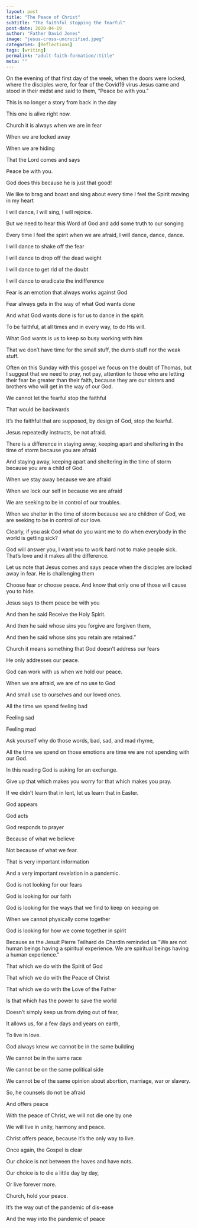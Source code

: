 ```yaml
---
layout: post
title: "The Peace of Christ"
subtitle: "The faithful stopping the fearful"
post-date: 2020-04-19
author: "Father David Jones"
image: "jesus-cross-uncrucified.jpeg"
categories: [Reflections]
tags: [writing]
permalink: "adult-faith-formation/:title"
meta: ""
---
```

On the evening of that first day of the week,
when the doors were locked, where the disciples were, for fear of the Covid19 virus Jesus came and stood in their midst and said to them, “Peace be with you.”
<!--more-->

This is no longer a story from back in the day

This one is alive right now.

Church it is always when we are in fear

When we are locked away

When we are hiding

That the Lord comes and says

Peace be with you.

God does this because he is just that good!

We like to brag and boast and sing about every time I feel the Spirit moving in my heart

I will dance, I will sing, I will rejoice.

But we need to hear this Word of God and add some truth to our songing

Every time I feel the spirit when we are afraid, I will dance, dance, dance.

I will dance to shake off the fear

I will dance to drop off the dead weight

I will dance to get rid of the doubt

I will dance to eradicate the indifference

Fear is an emotion that always works against God

Fear always gets in the way of what God wants done

And what God wants done is for us to dance in the spirit.

To be faithful, at all times and in every way, to do His will.

What God wants is us to keep so busy working with him

That we don’t have time for the small stuff, the dumb stuff nor the weak stuff.

Often on this Sunday with this gospel we focus on the doubt of Thomas, but I suggest that we need to pray, not pay, attention to those who are letting their fear be greater than their faith, because they are our sisters and brothers who will get in the way of our God.

We cannot let the fearful stop the faithful

That would be backwards

It’s the faithful that are supposed, by design of God, stop the fearful.

Jesus repeatedly instructs, be not afraid.

There is a difference in staying away, keeping apart and sheltering in the time of storm because you are afraid

And staying away, keeping apart and sheltering in the time of storm because you are a child of God.

When we stay away because we are afraid


When we lock our self in because we are afraid

We are seeking to be in control of our troubles.

When we shelter in the time of storm because we are children of God, we are seeking to be in control of our love.


Clearly, if you ask God what do you want me to do when everybody in the world is getting sick?

God will answer you, I want you to work hard not to make people sick.  That’s love and it makes all the difference.

Let us note that Jesus comes and says peace when the disciples are locked away in fear.  He is challenging them

Choose fear or choose peace.   And know that only one of those will cause you to hide.

Jesus says to them peace be with you

And then he said Receive the Holy Spirit.

And then he said whose sins you forgive are forgiven them,

And then he said whose sins you retain are retained.”

Church it means something that God doesn’t address our fears

He only addresses our peace.

God can work with us when we hold our peace.

When we are afraid, we are of no use to God

And small use to ourselves and our loved ones.

All the time we spend feeling bad

Feeling sad

Feeling mad

Ask yourself why do those words, bad, sad, and mad rhyme,

All the time we spend on those emotions are time we are not spending with our God.

In this reading God is asking for an exchange.

Give up that which makes you worry for that which makes you pray.

If we didn’t learn that in lent, let us learn that in Easter.


God appears

God acts

God responds to prayer

Because of what we believe

Not because of what we fear.

That is very important information

And a very important revelation in a pandemic.

God is not looking for our fears

God is looking for our faith

God is looking for the ways that we find to keep on keeping on

When we cannot physically come together

God is looking for how we come together in spirit

Because as the Jesuit Pierre Teilhard de Chardin reminded us "We are not human beings having a spiritual experience. We are spiritual beings having a human experience."

That which we do with the Spirit of God

That which we do with the Peace of Christ

That which we do with the Love of the Father

Is that which has the power to save the world

Doesn’t simply keep us from dying out of fear,

It allows us, for a few days and years on earth,

To live in love.

God always knew we cannot be in the same building

We cannot be in the same race

We cannot be on the same political side

We cannot be of the same opinion about abortion, marriage, war or slavery.

So, he counsels do not be afraid

And offers peace

With the peace of Christ, we will not die one by one

We will live in unity, harmony and peace.

Christ offers peace, because it’s the only way to live.

Once again, the Gospel is clear

Our choice is not between the haves and have nots.

Our choice is to die a little day by day,

Or live forever more.

Church, hold your peace.

It’s the way out of the pandemic of dis-ease

And the way into the pandemic of peace